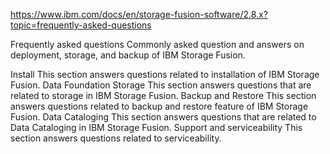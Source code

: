 https://www.ibm.com/docs/en/storage-fusion-software/2.8.x?topic=frequently-asked-questions



Frequently asked questions
Commonly asked question and answers on deployment, storage, and backup of IBM Storage Fusion. 




Install
This section answers questions related to installation of IBM Storage Fusion. 
Data Foundation Storage
This section answers questions that are related to storage in IBM Storage Fusion. 
Backup and Restore
This section answers questions related to backup and restore feature of IBM Storage Fusion. 
Data Cataloging
This section answers questions that are related to Data Cataloging in IBM Storage Fusion. 
Support and serviceability
This section answers questions related to serviceability. 






